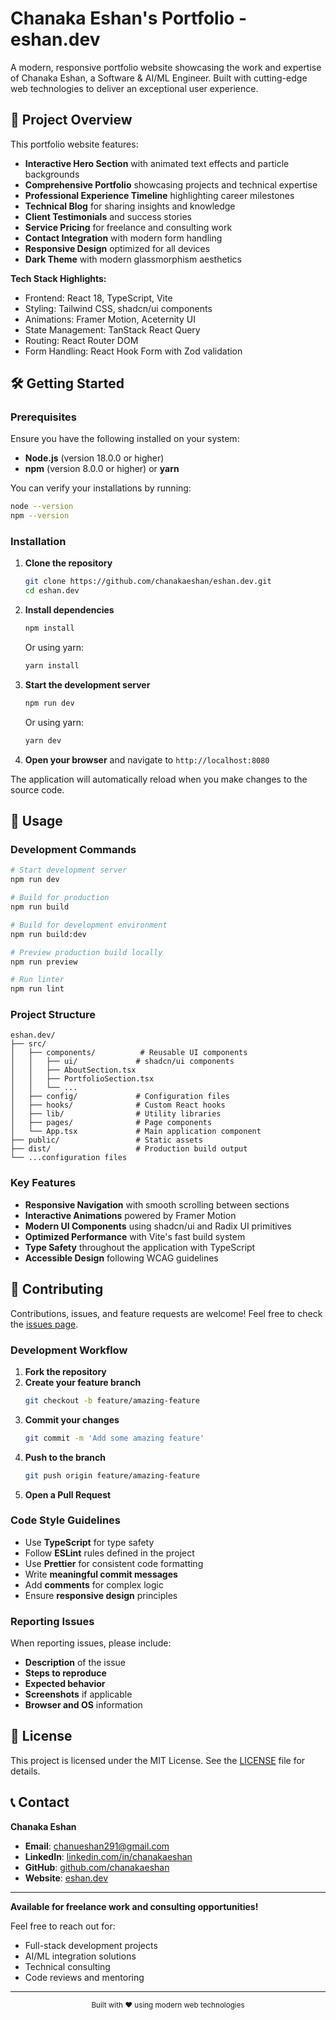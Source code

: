# Chanaka Eshan's Portfolio - eshan.dev

A modern, responsive portfolio website showcasing the work and expertise of Chanaka Eshan, a Software & AI/ML Engineer. Built with cutting-edge web technologies to deliver an exceptional user experience.

## 🚀 Project Overview

This portfolio website features:
- **Interactive Hero Section** with animated text effects and particle backgrounds
- **Comprehensive Portfolio** showcasing projects and technical expertise
- **Professional Experience Timeline** highlighting career milestones
- **Technical Blog** for sharing insights and knowledge
- **Client Testimonials** and success stories
- **Service Pricing** for freelance and consulting work
- **Contact Integration** with modern form handling
- **Responsive Design** optimized for all devices
- **Dark Theme** with modern glassmorphism aesthetics

**Tech Stack Highlights:**
- Frontend: React 18, TypeScript, Vite
- Styling: Tailwind CSS, shadcn/ui components
- Animations: Framer Motion, Aceternity UI
- State Management: TanStack React Query
- Routing: React Router DOM
- Form Handling: React Hook Form with Zod validation

## 🛠️ Getting Started

### Prerequisites

Ensure you have the following installed on your system:
- **Node.js** (version 18.0.0 or higher)
- **npm** (version 8.0.0 or higher) or **yarn**

You can verify your installations by running:
```bash
node --version
npm --version
```

### Installation

1. **Clone the repository**
   ```bash
   git clone https://github.com/chanakaeshan/eshan.dev.git
   cd eshan.dev
   ```

2. **Install dependencies**
   ```bash
   npm install
   ```
   
   Or using yarn:
   ```bash
   yarn install
   ```

3. **Start the development server**
   ```bash
   npm run dev
   ```
   
   Or using yarn:
   ```bash
   yarn dev
   ```

4. **Open your browser** and navigate to `http://localhost:8080`

The application will automatically reload when you make changes to the source code.

## 🎯 Usage

### Development Commands

```bash
# Start development server
npm run dev

# Build for production
npm run build

# Build for development environment
npm run build:dev

# Preview production build locally
npm run preview

# Run linter
npm run lint
```

### Project Structure

```
eshan.dev/
├── src/
│   ├── components/          # Reusable UI components
│   │   ├── ui/             # shadcn/ui components
│   │   ├── AboutSection.tsx
│   │   ├── PortfolioSection.tsx
│   │   └── ...
│   ├── config/             # Configuration files
│   ├── hooks/              # Custom React hooks
│   ├── lib/                # Utility libraries
│   ├── pages/              # Page components
│   └── App.tsx             # Main application component
├── public/                 # Static assets
├── dist/                   # Production build output
└── ...configuration files
```

### Key Features

- **Responsive Navigation** with smooth scrolling between sections
- **Interactive Animations** powered by Framer Motion
- **Modern UI Components** using shadcn/ui and Radix UI primitives
- **Optimized Performance** with Vite's fast build system
- **Type Safety** throughout the application with TypeScript
- **Accessible Design** following WCAG guidelines

## 🤝 Contributing

Contributions, issues, and feature requests are welcome! Feel free to check the [issues page](https://github.com/chanakaeshan/eshan.dev/issues).

### Development Workflow

1. **Fork the repository**
2. **Create your feature branch**
   ```bash
   git checkout -b feature/amazing-feature
   ```
3. **Commit your changes**
   ```bash
   git commit -m 'Add some amazing feature'
   ```
4. **Push to the branch**
   ```bash
   git push origin feature/amazing-feature
   ```
5. **Open a Pull Request**

### Code Style Guidelines

- Use **TypeScript** for type safety
- Follow **ESLint** rules defined in the project
- Use **Prettier** for consistent code formatting
- Write **meaningful commit messages**
- Add **comments** for complex logic
- Ensure **responsive design** principles

### Reporting Issues

When reporting issues, please include:
- **Description** of the issue
- **Steps to reproduce**
- **Expected behavior**
- **Screenshots** if applicable
- **Browser and OS** information

## 📄 License

This project is licensed under the MIT License. See the [LICENSE](LICENSE) file for details.

## 📞 Contact

**Chanaka Eshan**
- **Email**: [chanueshan291@gmail.com](mailto:chanueshan291@gmail.com)
- **LinkedIn**: [linkedin.com/in/chanakaeshan](https://www.linkedin.com/in/chanakaeshan/)
- **GitHub**: [github.com/chanakaeshan](https://github.com/chanakaeshan)
- **Website**: [eshan.dev](https://eshan.dev)

---

**Available for freelance work and consulting opportunities!** 

Feel free to reach out for:
- Full-stack development projects
- AI/ML integration solutions
- Technical consulting
- Code reviews and mentoring

---

<p align="center">
  <sub>Built with ❤️ using modern web technologies</sub>
</p>